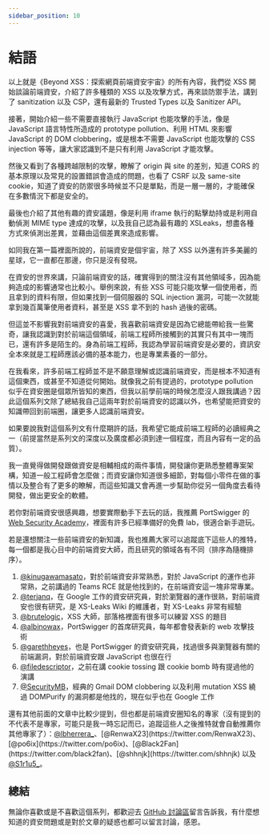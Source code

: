 ```yaml
---
sidebar_position: 10
---
```


# 結語

以上就是《Beyond XSS：探索網頁前端資安宇宙》的所有內容，我們從 XSS 開始談論前端資安，介紹了許多種類的 XSS 以及攻擊方式，再來談防禦手法，講到了 sanitization 以及 CSP，還有最新的 Trusted Types 以及 Sanitizer API。

接著，開始介紹一些不需要直接執行 JavaScript 也能攻擊的手法，像是 JavaScript 語言特性所造成的 prototype pollution、利用 HTML 來影響 JavaScript 的 DOM clobbering，或是根本不需要 JavaScript 也能攻擊的 CSS injection 等等，讓大家認識到不是只有利用 JavaScript 才能攻擊。

然後又看到了各種跨越限制的攻擊，瞭解了 origin 與 site 的差別，知道 CORS 的基本原理以及常見的設置錯誤會造成的問題，也看了 CSRF 以及 same-site cookie，知道了資安的防禦很多時候並不只是單點，而是一層一層的，才能確保在多數情況下都是安全的。

最後也介紹了其他有趣的資安議題，像是利用 iframe 執行的點擊劫持或是利用自動偵測 MIME type 達成的攻擊，以及我自己認為最有趣的 XSLeaks，想盡各種方式來偵測出差異，並藉由這個差異來造成影響。

如同我在第一篇裡面所說的，前端資安是個宇宙，除了 XSS 以外還有許多美麗的星球，它一直都在那邊，你只是沒有發現。

在資安的世界來講，只論前端資安的話，確實得到的關注沒有其他領域多，因為能夠造成的影響通常也比較小。舉例來說，有些 XSS 可能只能攻擊一個使用者，而且拿到的資料有限，但如果找到一個伺服器的 SQL injection 漏洞，可能一次就能拿到幾百萬筆使用者資料，甚至是 XSS 拿不到的 hash 過後的密碼。

但這並不影響我對前端資安的喜愛，我喜歡前端資安是因為它總能帶給我一些驚奇，讓我認識到對於前端這個領域，前端工程師所接觸到的其實只有其中一塊而已，還有許多是陌生的。身為前端工程師，我認為學習前端資安是必要的，資訊安全本來就是工程師應該必備的基本能力，也是專業素養的一部分。

在我看來，許多前端工程師並不是不願意理解或認識前端資安，而是根本不知道有這個東西，或甚至不知道從何開始。就像我之前有提過的，prototype pollution 似乎在資安圈是個眾所皆知的東西，但我以前學前端的時候怎麼沒人跟我講過？因此這個系列文除了總結我自己這兩年對於前端資安的認識以外，也希望能把資安的知識帶回到前端圈，讓更多人認識前端資安。

如果要說我對這個系列文有什麼期許的話，我希望它能成前端工程師的必讀經典之一（前提當然是系列文的深度以及廣度都必須到達一個程度，而且內容有一定的品質）。

我一直覺得做開發跟做資安是相輔相成的兩件事情，開發讓你更熟悉整體專案架構，知道一般工程師會怎麼做；而資安讓你知道很多細節，對每個小零件在做的事情以及整合有了更多的瞭解，而這些知識又會再進一步幫助你從另一個角度去看待開發，做出更安全的軟體。

若你對前端資安很感興趣，想要實際動手下去玩的話，我推薦 PortSwigger 的 [Web Security Academy](https://portswigger.net/web-security)，裡面有許多已經準備好的免費 lab，很適合新手遊玩。

若是還想關注一些前端資安的新知識，我也推薦大家可以追蹤底下這些人的推特，每一個都是我心目中的前端資安大師，而且研究的領域各有不同（排序為隨機排序）。

1. [@kinugawamasato](https://twitter.com/kinugawamasato)，對於前端資安非常熟悉，對於 JavaScript 的運作也非常熟，之前講過的 Teams RCE 就是他找到的，在前端資安這一塊非常專業。
2. [@terjanq](https://twitter.com/terjanq)，在 Google 工作的資安研究員，對於瀏覽器的運作很熟，對前端資安也很有研究，是 XS-Leaks Wiki 的維護者，對 XS-Leaks 非常有經驗
3. [@brutelogic](https://twitter.com/brutelogic)，XSS 大師，部落格裡面有很多可以練習 XSS 的題目
4. [@albinowax](https://twitter.com/albinowax)，PortSwigger 的首席研究員，每年都會發表新的 web 攻擊技術
5. [@garethheyes](https://twitter.com/garethheyes)，也是 PortSwigger 的資安研究員，找過很多與瀏覽器有關的前端漏洞，對於前端資安跟 JavaScript 也很在行
6. [@filedescriptor](https://twitter.com/filedescriptor)，之前在講 cookie tossing 跟 cookie bomb 時有提過他的演講
7. [@SecurityMB](https://twitter.com/SecurityMB)，經典的 Gmail DOM clobbering 以及利用 mutation XSS 繞過 DOMPurify 的漏洞都是他找的，現在似乎也在 Google 工作

還有其他前面的文章中比較少提到，但也都是前端資安圈知名的專家（沒有提到的不代表不是專家，可能只是我一時忘記而已，追蹤這些人之後推特就會自動推薦你其他專家了）：[@lbherrera_](https://twitter.com/lbherrera_)、[@RenwaX23](https://twitter.com/RenwaX23)、[@po6ix](https://twitter.com/po6ix)、[@Black2Fan](https://twitter.com/black2fan)、[@shhnjk](https://twitter.com/shhnjk) 以及 [@S1r1u5_](https://twitter.com/S1r1u5_)。

## 總結

無論你喜歡或是不喜歡這個系列，都歡迎去 [GitHub 討論區](https://github.com/aszx87410/beyond-xss/discussions)留言告訴我，有什麼想知道的資安問題或是對於文章的疑惑也都可以留言討論，感恩。

